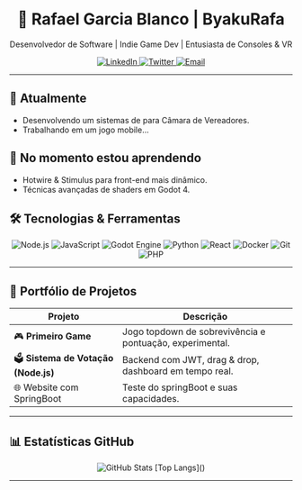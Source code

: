 <!--
  🚀 README do Perfil GitHub
-->

<div align="center">
  <h1>👋 Rafael Garcia Blanco | ByakuRafa</h1>
  <p>Desenvolvedor de Software | Indie Game Dev | Entusiasta de Consoles & VR</p>

  <!-- Badges de redes sociais -->
  <a href="https://linkedin.com/in/seu-linkedin">
    <img src="https://img.shields.io/badge/LinkedIn-0A66C2?style=for-the-badge&logo=linkedin&logoColor=white" alt="LinkedIn"/>
  </a>
  <a href="https://twitter.com/seu-twitter">
    <img src="https://img.shields.io/badge/Twitter-1DA1F2?style=for-the-badge&logo=twitter&logoColor=white" alt="Twitter"/>
  </a>
  <a href="mailto:seuemail@exemplo.com">
    <img src="https://img.shields.io/badge/Email-D14836?style=for-the-badge&logo=gmail&logoColor=white" alt="Email"/>
  </a>
</div>

---

## 🔭 Atualmente
- Desenvolvendo um sistemas de para Câmara de Vereadores.
- Trabalhando em um jogo mobile...


## 🌱 No momento estou aprendendo
- Hotwire & Stimulus para front-end mais dinâmico.
- Técnicas avançadas de shaders em Godot 4.

## 🛠️ Tecnologias & Ferramentas

<div align="center">
  <!-- badges de tecnologias -->
  <img src="https://img.shields.io/badge/Node.js-43853D?style=for-the-badge&logo=node.js&logoColor=white" alt="Node.js"/>
  <img src="https://img.shields.io/badge/JavaScript-F7DF1E?style=for-the-badge&logo=javascript&logoColor=black" alt="JavaScript"/>
  <img src="https://img.shields.io/badge/Godot-478CBF?style=for-the-badge&logo=godot-engine&logoColor=white" alt="Godot Engine"/>
  <img src="https://img.shields.io/badge/Python-3776AB?style=for-the-badge&logo=python&logoColor=white" alt="Python"/>
  <img src="https://img.shields.io/badge/React-61DAFB?style=for-the-badge&logo=react&logoColor=black" alt="React"/>
  <img src="https://img.shields.io/badge/Docker-2496ED?style=for-the-badge&logo=docker&logoColor=white" alt="Docker"/>
  <img src="https://img.shields.io/badge/Git-000000?style=for-the-badge&logo=git&logoColor=F05032" alt="Git"/>
  <img src="https://img.shields.io/badge/PHP-3776AB?style=flat&logo=php?style=for-the-badge&logo=php&logoColor=F05032" alt="PHP"/>
  
</div>

---

## 📂 Portfólio de Projetos

| Projeto | Descrição |
|---------|-----------|
| 🎮 **Primeiro Game** | Jogo topdown de sobrevivência e pontuação, experimental. |
| 🗳️ **Sistema de Votação (Node.js)** | Backend com JWT, drag & drop, dashboard em tempo real. |
| 🌐 Website com SpringBoot | Teste do springBoot e suas capacidades. | 

---

## 📊 Estatísticas GitHub

<div align="center">
  <img src="[https://github-readme-stats.vercel.app/api?username=ByakuRafa&show_icons=true&theme=default](https://github-readme-stats.vercel.app/api/top-langs/?username=anuraghazra&size_weight=0.5&count_weight=0.5)" alt="GitHub Stats" />
  [Top Langs]()
</div>

---

<!--- ## 🤝 Vamos nos conectar?

- 📫 E-mail: rafael.blanco.dev@gmail.com 
- 💼 LinkedIn: [linkedin.com/in/seu-linkedin](https://linkedin.com/in/seu-linkedin)  
🐦 Twitter: [@seu-twitter](https://twitter.com/seu-twitter)  

---

<p align="center">
  Made with ❤️ by Rafael Garcia Blanco
</p> -->

